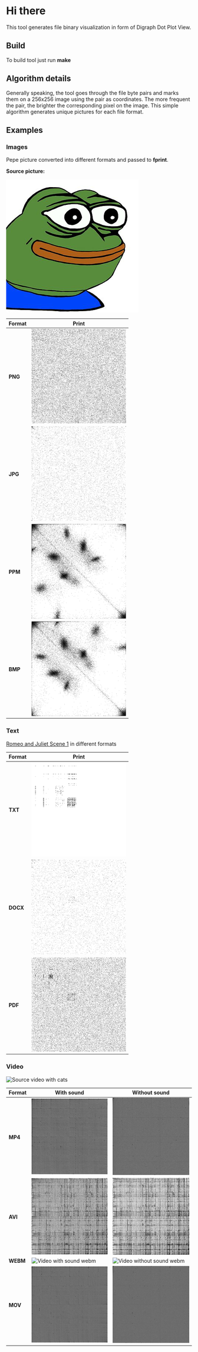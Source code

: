 # Hi there
This tool generates file binary visualization in form of Digraph Dot Plot View.

## Build
To build tool just run **make**

## Algorithm details
Generally speaking, the tool goes through the file byte pairs and marks them on a 256x256 image using the pair as coordinates. The more frequent the pair, the brighter the corresponding pixel on the image. This simple algorithm generates unique pictures for each file format.


## Examples
### Images
Pepe picture converted into different formats and passed to **fprint**.

**Source picture:**

![Pepe source](https://github.com/Astroner/c-file-print/blob/master/examples/pepe.png)

| Format     | Print                                                                                         |
|------------|-----------------------------------------------------------------------------------------------|
| **PNG**    | ![Pepe png print](https://github.com/Astroner/c-file-print/blob/master/examples/pepe-png.png) |
| **JPG**    | ![Pepe png print](https://github.com/Astroner/c-file-print/blob/master/examples/pepe-jpg.png) |
| **PPM**    | ![Pepe png print](https://github.com/Astroner/c-file-print/blob/master/examples/pepe-ppm.png) |
| **BMP**    | ![Pepe png print](https://github.com/Astroner/c-file-print/blob/master/examples/pepe-bmp.png) |

### Text
[Romeo and Juliet Scene 1](https://shakespeare.mit.edu/romeo_juliet/romeo_juliet.1.1.html) in different formats

| Format      | Print                                                                                           |
|-------------|-------------------------------------------------------------------------------------------------|
| **TXT**     | ![Text txt print](https://github.com/Astroner/c-file-print/blob/master/examples/text-txt.png)   |
| **DOCX**    | ![Text docx print](https://github.com/Astroner/c-file-print/blob/master/examples/text-docx.png) |
| **PDF**     | ![Text pdf print](https://github.com/Astroner/c-file-print/blob/master/examples/text-pdf.png)   |

### Video
![Source video with cats](https://www.youtube.com/watch?v=hCA0-imjoz0)

| Format  | With sound                                                                                          | Without sound |
|---------|-----------------------------------------------------------------------------------------------------|---------------|
| **MP4** | ![Video with sound mp4](https://github.com/Astroner/c-file-print/blob/master/examples/cats-mp4.png) | ![Video without sound mp4](https://github.com/Astroner/c-file-print/blob/master/examples/cats-ns-mp4.png) |
| **AVI** | ![Video with sound avi](https://github.com/Astroner/c-file-print/blob/master/examples/cats-avi.png) | ![Video without sound avi](https://github.com/Astroner/c-file-print/blob/master/examples/cats-ns-avi.png) |
| **WEBM** | ![Video with sound webm](https://github.com/Astroner/c-file-print/blob/master/examples/webm-avi.png) | ![Video without sound webm](https://github.com/Astroner/c-file-print/blob/master/examples/webm-ns-avi.png) |
| **MOV** | ![Video with sound mov](https://github.com/Astroner/c-file-print/blob/master/examples/cats-mov.png) | ![Video without sound mov](https://github.com/Astroner/c-file-print/blob/master/examples/cats-ns-mov.png) |